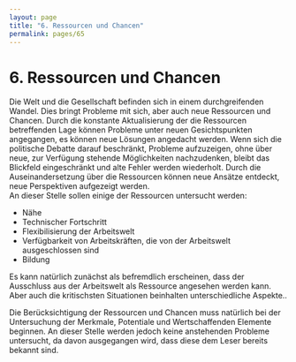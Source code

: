 ```yaml
---
layout: page
title: "6. Ressourcen und Chancen"
permalink: pages/65
---
```


# 6\. Ressourcen und Chancen

Die Welt und die Gesellschaft befinden sich in einem durchgreifenden Wandel. Dies bringt Probleme mit sich, aber auch neue Ressourcen und Chancen. Durch die konstante Aktualisierung der die Ressourcen betreffenden Lage können Probleme unter neuen Gesichtspunkten angegangen, es können neue Lösungen angedacht werden. Wenn sich die politische Debatte darauf beschränkt, Probleme aufzuzeigen, ohne über neue, zur Verfügung stehende Möglichkeiten nachzudenken, bleibt das Blickfeld eingeschränkt und alte Fehler werden wiederholt. Durch die Auseinandersetzung über die Ressourcen können neue Ansätze entdeckt, neue Perspektiven aufgezeigt werden.  
 An dieser Stelle sollen einige der Ressourcen untersucht werden:

* Nähe
* Technischer Fortschritt
* Flexibilisierung der Arbeitswelt
* Verfügbarkeit von Arbeitskräften, die von der Arbeitswelt ausgeschlossen sind
* Bildung

Es kann natürlich zunächst als befremdlich erscheinen, dass der Ausschluss aus der Arbeitswelt als Ressource angesehen werden kann. Aber auch die kritischsten Situationen beinhalten unterschiedliche Aspekte..

Die Berücksichtigung der Ressourcen und Chancen muss natürlich bei der Untersuchung der Merkmale, Potentiale und Wertschaffenden Elemente beginnen. An dieser Stelle werden jedoch keine anstehenden Probleme untersucht, da davon ausgegangen wird, dass diese dem Leser bereits bekannt sind.

